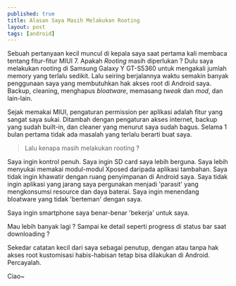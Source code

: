 ```yaml
---
published: true
title: Alasan Saya Masih Melakukan Rooting
layout: post
tags: [android]
---
```

Sebuah pertanyaan kecil muncul di kepala saya saat pertama kali membaca tentang fitur-fitur MIUI 7. Apakah *Rooting* masih diperlukan ? Dulu saya melakukan rooting di Samsung Galaxy Y GT-S5360 untuk mengakali jumlah memory yang terlalu sedikit. Lalu seiring berjalannya waktu semakin banyak penggunaan saya yang membutuhkan hak akses root di Android saya. Backup, cleaning, menghapus *bloatware*, memasang *tweak* dan *mod*, dan lain-lain.

Sejak memakai MIUI, pengaturan permission per aplikasi adalah fitur yang sangat saya sukai. Ditambah dengan pengaturan akses internet, backup yang sudah built-in, dan cleaner yang menurut saya sudah bagus. Selama 1 bulan pertama tidak ada masalah yang terlalu berarti buat saya.

> Lalu kenapa masih melakukan rooting ?

Saya ingin kontrol penuh. Saya ingin SD card saya lebih berguna. Saya lebih menyukai memakai modul-modul Xposed daripada aplikasi tambahan. Saya tidak ingin khawatir dengan ruang penyimpanan di Android saya. Saya tidak ingin aplikasi yang jarang saya pergunakan menjadi 'parasit' yang mengkonsumsi resource dan daya baterai. Saya ingin menendang bloatware yang tidak 'berteman' dengan saya.

Saya ingin smartphone saya benar-benar 'bekerja' untuk saya.

Mau lebih banyak lagi ? Sampai ke detail seperti progress di status bar saat downloading ?

Sekedar catatan kecil dari saya sebagai penutup, dengan atau tanpa hak akses root kustomisasi habis-habisan tetap bisa dilakukan di Android. Percayalah.

Ciao~
